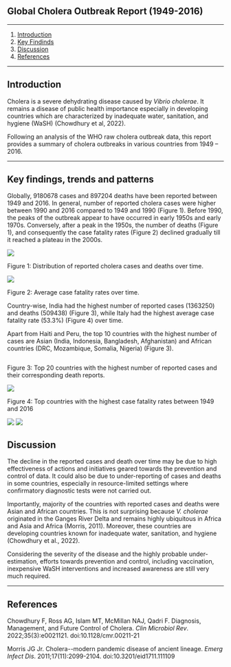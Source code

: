 ## **Global Cholera Outbreak Report (1949-2016)**

---

1. [Introduction](#introduction)
2. [Key Findinds](#key_findings)
3. [Discussion](#discussion)
4. [References](#references)

---

## **Introduction**

Cholera is a severe dehydrating disease caused by *Vibrio cholerae*. It remains a disease of public health importance especially in developing countries which are characterized by inadequate water, sanitation, and hygiene (WaSH) (Chowdhury et al, 2022).

Following an analysis of the WHO raw cholera outbreak data, this report provides a summary of cholera outbreaks in various countries from 1949 – 2016.

---

## **Key findings, trends and patterns**

Globally, 9180678 cases and 897204 deaths have been reported between 1949 and 2016\. In general, number of reported cholera cases were higher between 1990 and 2016 compared to 1949 and 1990 (Figure 1). Before 1990, the peaks of the outbreak appear to have occurred in early 1950s and early 1970s. Conversely, after a peak in the 1950s, the number of deaths (Figure 1), and consequently the case fatality rates (Figure 2\) declined gradually till it reached a plateau in the 2000s.

![](https://github.com/Tomi-beloved/hackbio-cancer-internship/blob/main/Satge%203/AMR_Phase%202/Images/Cholera%20Reported%20Death%20and%20Cases%20Over%20Time.jpeg)

Figure 1: Distribution of reported cholera cases and deaths over time.

 

![](https://github.com/Tomi-beloved/hackbio-cancer-internship/blob/main/Satge%203/AMR_Phase%202/Images/Average%20Cholera%20Fatality%20Rate%20Over%20Time.jpeg)

Figure 2: Average case fatality rates over time.

Country-wise, India had the highest number of reported cases (1363250) and deaths (509438) (Figure 3), while Italy had the highest average case fatality rate (53.3%) (Figure 4\) over time.

Apart from Haiti and Peru, the top 10 countries with the highest number of cases are Asian (India, Indonesia, Bangladesh, Afghanistan) and African countries (DRC, Mozambique, Somalia, Nigeria) (Figure 3).
 

 ![]()

Figure 3: Top 20 countries with the highest number of reported cases and their corresponding death reports.

 ![](https://github.com/Tomi-beloved/hackbio-cancer-internship/blob/main/Satge%203/AMR_Phase%202/Images/Top%2020%20Countries%20Reported%20and%20Deaths%20Cholera%20Cases.png)

Figure 4: Top countries with the highest case fatality rates between 1949 and 2016

![](https://github.com/Tomi-beloved/hackbio-cancer-internship/blob/main/Satge%203/AMR_Phase%202/Images/Top%2020%20Countries%20with%20Highest%20Fatality%20Rate.jpeg)
![](https://github.com/Tomi-beloved/hackbio-cancer-internship/blob/main/Satge%203/AMR_Phase%202/Images/Heatmap%20Average%20Cholera%20Fatality%20Rate%20by%20Year%20and%20Country%20(Top%2070%20Countries).png)
## **Discussion**

The decline in the reported cases and death over time may be due to high effectiveness of actions and initiatives geared towards the prevention and control of data. It could also be due to under-reporting of cases and deaths in some countries, especially in resource-limited settings where confirmatory diagnostic tests were not carried out.

Importantly, majority of the countries with reported cases and deaths were Asian and African countries. This is not surprising because *V. cholerae* originated in the Ganges River Delta and remains highly ubiquitous in Africa and Asia and Africa (Morris, 2011). Moreover, these countries are developing countries known for inadequate water, sanitation, and hygiene (Chowdhury et al., 2022).

Considering the severity of the disease and the highly probable under-estimation, efforts towards prevention and control, including vaccination, inexpensive WaSH interventions and increased awareness are still very much required.

---

## **References**

Chowdhury F, Ross AG, Islam MT, McMillan NAJ, Qadri F. Diagnosis, Management, and Future Control of Cholera. *Clin Microbiol Rev*. 2022;35(3):e0021121. doi:10.1128/cmr.00211-21

Morris JG Jr. Cholera--modern pandemic disease of ancient lineage. *Emerg Infect Dis*. 2011;17(11):2099-2104. doi:10.3201/eid1711.111109
